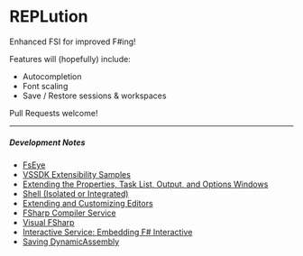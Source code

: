 # REPLution
Enhanced FSI for improved F#ing!

Features will (hopefully) include:
* Autocompletion
* Font scaling
* Save / Restore sessions & workspaces

Pull Requests welcome!


---

##### Development Notes #####
* [FsEye](https://github.com/SwensenSoftware/fseye)
* [VSSDK Extensibility Samples](https://github.com/Microsoft/VSSDK-Extensibility-Samples)
* [Extending the Properties, Task List, Output, and Options Windows](https://msdn.microsoft.com/en-us/library/cc138529.aspx?f=255&MSPPError=-2147217396)
* [Shell (Isolated or Integrated)](https://msdn.microsoft.com/en-us/library/bb685612.aspx)
* [Extending and Customizing Editors](https://msdn.microsoft.com/en-us/library/dd885118.aspx)
* [FSharp Compiler Service](https://github.com/fsharp/FSharp.Compiler.Service/blob/master/src/fsharp/fsi/fsi.fs#L2435-2435)
* [Visual FSharp](https://github.com/Microsoft/visualfsharp/blob/master/src/fsharp/fsi/fsi.fs)
* [Interactive Service: Embedding F# Interactive](https://fsharp.github.io/FSharp.Compiler.Service/interactive.html)
* [Saving DynamicAssembly](https://github.com/fsharp/FSharp.Compiler.Service/pull/365)
